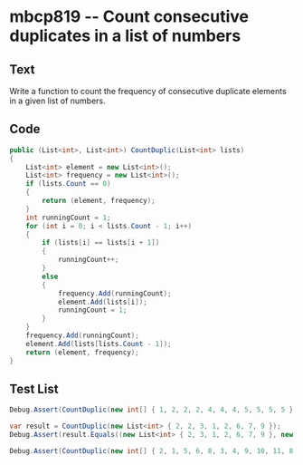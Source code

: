 # mbcp819 -- Count consecutive duplicates in a list of numbers

## Text

Write a function to count the frequency of consecutive duplicate elements in a given list of numbers.

## Code

```csharp
public (List<int>, List<int>) CountDuplic(List<int> lists)
{
    List<int> element = new List<int>();
    List<int> frequency = new List<int>();
    if (lists.Count == 0)
    {
        return (element, frequency);
    }
    int runningCount = 1;
    for (int i = 0; i < lists.Count - 1; i++)
    {
        if (lists[i] == lists[i + 1])
        {
            runningCount++;
        }
        else
        {
            frequency.Add(runningCount);
            element.Add(lists[i]);
            runningCount = 1;
        }
    }
    frequency.Add(runningCount);
    element.Add(lists[lists.Count - 1]);
    return (element, frequency);
}
```

## Test List

```csharp
Debug.Assert(CountDuplic(new int[] { 1, 2, 2, 2, 4, 4, 4, 5, 5, 5, 5 }) == (new int[] { 1, 2, 4, 5 }, new int[] { 1, 3, 3, 4 }));
```

```csharp
var result = CountDuplic(new List<int> { 2, 2, 3, 1, 2, 6, 7, 9 });
Debug.Assert(result.Equals((new List<int> { 2, 3, 1, 2, 6, 7, 9 }, new List<int> { 2, 1, 1, 1, 1, 1, 1 })));
```

```csharp
Debug.Assert(CountDuplic(new int[] { 2, 1, 5, 6, 8, 3, 4, 9, 10, 11, 8, 12 }).Equals((new int[] { 2, 1, 5, 6, 8, 3, 4, 9, 10, 11, 8, 12 }, new int[] { 1, 1, 1, 1, 1, 1, 1, 1, 1, 1, 1, 1 })));
```
